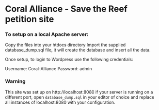 # Coral Alliance - Save the Reef petition site

### To setup on a local Apache server:
Copy the files into your htdocs directory
Import the supplied database_dump.sql file, it will create the database and insert all the data.

Once setup, to login to Wordpress use the following credentials:

Username: Coral-Alliance
Password: admin

### Warning
This site was set up on http://localhost:8080 
if your server is running on a different port, open `database_dump.sql` in your editor of choice and replace all instances of localhost:8080 with your configuration.


